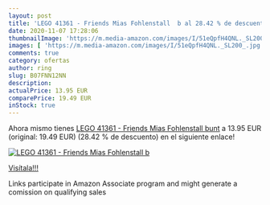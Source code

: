 ```yaml
---
layout: post
title: 'LEGO 41361 - Friends Mias Fohlenstall  b al 28.42 % de descuento'
date: 2020-11-07 17:28:06
thumbnailImage: 'https://m.media-amazon.com/images/I/51eQpfH4QNL._SL200_.jpg'
images: [ 'https://m.media-amazon.com/images/I/51eQpfH4QNL._SL200_.jpg' ]
comments: true
category: ofertas
author: ring
slug: B07FNN12NN
description:
actualPrice: 13.95 EUR
comparePrice: 19.49 EUR
inStock: true
---
```


Ahora mismo tienes [LEGO 41361 - Friends Mias Fohlenstall  bunt](https://www.amazon.de/dp/B07FNN12NN/?tag=tolees0ca-21) a 13.95 EUR (original: 19.49 EUR) (28.42 %  de descuento) en el siguiente enlace!

[![LEGO 41361 - Friends Mias Fohlenstall  b](https://m.media-amazon.com/images/I/51eQpfH4QNL._SL200_.jpg)](https://www.amazon.de/dp/B07FNN12NN/?tag=tolees0ca-21)

[Visítala!!!](https://www.amazon.de/dp/B07FNN12NN/?tag=tolees0ca-21)

Links participate in Amazon Associate program and might generate a comission on qualifying sales
